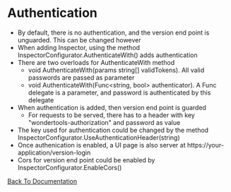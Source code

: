 # Authentication
* By default, there is no authentication, and the version end point is unguarded. This can be changed however
* When adding Inspector, using the method InspectorConfigurator.AuthenticateWith() adds authentication
* There are two overloads for AuthenticateWith method
    * void AuthenticateWith(params string[] validTokens). All valid passwords are passed as parameter
	* void AuthenticateWith(Func<string, bool> authenticator). A Func delegate is a parameter, and password is authenticated by this delegate
* When authentication is added, then version end point is guarded
    * For requests to be served, there has to a header with key "wondertools-authorization" and password as value
* The key used for authentication could be changed by the method InspectorConfigurator.UseAuthenticationHeader(string)
* Once authenication is enabled, a UI page is also server at https://your-application/version-login
* Cors for version end point could be enabled by InspectorConfigurator.EnableCors()

[Back To Documentation](https://wondertools.github.io/Inspector/Index)
